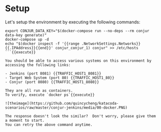 
# Setup 

Let's setup the environment by executing the following commands:

```
export CONJUR_DATA_KEY="$(docker-compose run --no-deps --rm conjur data-key generate)"
docker-compose up -d 
echo "$(docker inspect -f '{{range .NetworkSettings.Networks}}{{.IPAddress}}{{end}}' conjur_conjur_1) conjur" >> /etc/hosts
```{{execute}}

You should be able to access various systems on this environment by accessing the following links:

- Jenkins (port 8081) {{TRAFFIC_HOST1_8081}}
- Target Web System (port 80) {{TRAFFIC_HOST1_80}}
- Conjur (port 8080) {{TRAFFIC_HOST1_8080}}

They are all run as containers.   
To verify, execute `docker ps`{{execute}}

![theimage](https://github.com/quincycheng/katacoda-scenarios/raw/master/conjur-jenkins/media/00-docker.PNG)

The response doesn't look the similar?  Don't worry, please give them a moment to start.
You can retry the above command anytime.
